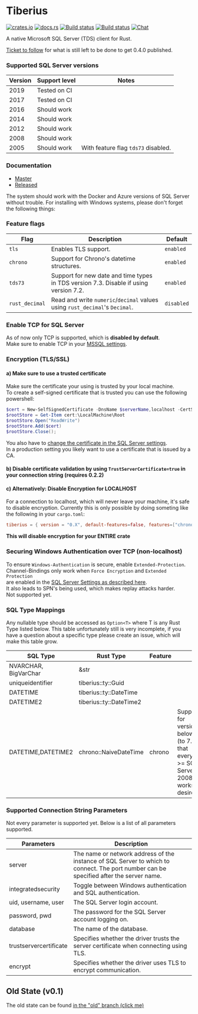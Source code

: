 # Tiberius
[![crates.io](https://meritbadge.herokuapp.com/tiberius)](https://crates.io/crates/tiberius)
[![docs.rs](https://docs.rs/tiberius/badge.svg)](https://docs.rs/tiberius)
[![Build status](https://badge.buildkite.com/172053d935f64a275beca911ab20bad34e7597775ce024469d.svg)](https://buildkite.com/prisma/tiberius)
[![Build status](https://ci.appveyor.com/api/projects/status/vr39e8qd42n3yf0i/branch/master?svg=true)](https://ci.appveyor.com/project/pimeys/tiberius/branch/master)
[![Chat](https://img.shields.io/discord/664092374359605268)](https://discord.gg/8sF4ej)

A native Microsoft SQL Server (TDS) client for Rust.

[Ticket to follow](https://github.com/prisma/tiberius/issues/12) for what is still left to be done to get 0.4.0 published.

### Supported SQL Server versions

| Version | Support level | Notes                               |
|---------|---------------|-------------------------------------|
|    2019 | Tested on CI  |                                     |
|    2017 | Tested on CI  |                                     |
|    2016 | Should work   |                                     |
|    2014 | Should work   |                                     |
|    2012 | Should work   |                                     |
|    2008 | Should work   |                                     |
|    2005 | Should work   | With feature flag `tds73` disabled. |

### Documentation

- [Master](https://prisma.github.io/tiberius/tiberius/index.html)
- [Released](https://docs.rs/tiberius)

The system should work with the Docker and Azure versions of SQL Server without
trouble. For installing with Windows systems, please don't forget the following
things:

### Feature flags

| Flag           | Description                                                                           | Default    |
|----------------|---------------------------------------------------------------------------------------|------------|
| `tls`          | Enables TLS support.                                                                  | `enabled`  |
| `chrono`       | Support for Chrono's datetime structures.                                             | `enabled`  |
| `tds73`        | Support for new date and time types in TDS version 7.3. Disable if using version 7.2. | `enabled`  |
| `rust_decimal` | Read and write `numeric`/`decimal` values using `rust_decimal`'s `Decimal`.           | `disabled` |

### Enable TCP for SQL Server
As of now only TCP is supported, which is **disabled by default**.  
Make sure to enable TCP in your [MSSQL
settings](https://technet.microsoft.com/en-us/library/hh231672(v=sql.110).aspx).

### Encryption (TLS/SSL)

#### a) Make sure to use a trusted certificate
Make sure the certificate your using is trusted by your local machine.  
To create a self-signed certificate that is trusted you can use the following powershell:

```powershell
$cert = New-SelfSignedCertificate -DnsName $serverName,localhost -CertStoreLocation cert:\LocalMachine\My
$rootStore = Get-Item cert:\LocalMachine\Root
$rootStore.Open("ReadWrite")
$rootStore.Add($cert)
$rootStore.Close();
```

You also have to [change the certificate in the SQL Server settings](https://support.microsoft.com/en-us/help/316898/how-to-enable-ssl-encryption-for-an-instance-of-sql-server-by-using-microsoft-management-console).  
In a production setting you likely want to use a certificate that is issued by a
CA.

#### b) Disable certificate validation by using `TrustServerCertificate=true` in your connection string (requires 0.2.2)

#### c) Alternatively: Disable Encryption for LOCALHOST
For a connection to localhost, which will never leave your machine, it's safe to disable encryption.
Currently this is only possible by doing someting like the following in your `cargo.toml`:
```toml
tiberius = { version = "0.X", default-features=false, features=["chrono"] }
```
**This will disable encryption for your ENTIRE crate**  

### Securing Windows Authentication over TCP (non-localhost)

To ensure `Windows-Authentication` is secure, enable `Extended-Protection`.  
Channel-Bindings only work when `Force Encryption` and `Extended Protection`  
are enabled in the [SQL Server Settings as described here](https://docs.microsoft.com/en-us/sql/database-engine/configure-windows/connect-to-the-database-engine-using-extended-protection).  
It also leads to SPN's being used, which makes replay attacks harder.  
Not supported yet.

### SQL Type Mappings

Any nullable type should be accessed as `Option<T>` where T is any Rust Type
listed below. This table unfortunately still is very incomplete, if you have a
question about a specific type please create an issue, which will make this
table grow.

| SQL Type             | Rust Type               | Feature |                                                                                                 |
|----------------------|-------------------------|---------|-------------------------------------------------------------------------------------------------|
| NVARCHAR, BigVarChar | &str                    |         |                                                                                                 |
| uniqueidentifier     | tiberius::ty::Guid      |         |                                                                                                 |
| DATETIME             | tiberius::ty::DateTime  |         |                                                                                                 |
| DATETIME2            | tiberius::ty::DateTime2 |         |                                                                                                 |
| DATETIME,DATETIME2   | chrono::NaiveDateTime   | chrono  | Support for versions below 7.4 (to 7.2 so that everything >= SQL Server 2008 works) is desired. |

### Supported Connection String Parameters

Not every parameter is supported yet. Below is a list of all parameters
supported.

| Parameters             | Description                                                                                                                            |
|------------------------|----------------------------------------------------------------------------------------------------------------------------------------|
| server                 | The name or network address of the instance of SQL Server to which to connect. The port number can be specified after the server name. |
| integratedsecurity     | Toggle between Windows authentication and SQL authentication.                                                                          |
| uid, username, user    | The SQL Server login account.                                                                                                          |
| password, pwd          | The password for the SQL Server account logging on.                                                                                    |
| database               | The name of the database.                                                                                                              |
| trustservercertificate | Specifies whether the driver trusts the server certificate when connecting using TLS.                                                  |
| encrypt                | Specifies whether the driver uses TLS to encrypt communication.                                                                        |

## Old State (v0.1)

The old state can be found [in the "old" branch (click
me)](https://github.com/steffengy/tiberius/tree/old)
